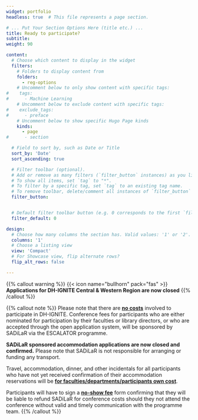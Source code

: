 ```yaml
---
widget: portfolio
headless: true  # This file represents a page section.

# ... Put Your Section Options Here (title etc.) ...
title: Ready to participate? 
subtitle: 
weight: 90

content:
  # Choose which content to display in the widget
  filters:
    # Folders to display content from
    folders:
      - reg-options
    # Uncomment below to only show content with specific tags:
#    tags:
#      - Machine Learning
    # Uncomment below to exclude content with specific tags:
#    exclude_tags:
#      - preface    
    # Uncomment below to show specific Hugo Page kinds
    kinds:
      - page
#      - section

  # Field to sort by, such as Date or Title
  sort_by: 'Date'
  sort_ascending: true

  # Filter toolbar (optional).
  # Add or remove as many filters (`filter_button` instances) as you like.
  # To show all items, set `tag` to "*".
  # To filter by a specific tag, set `tag` to an existing tag name.
  # To remove toolbar, delete/comment all instances of `filter_button` below.
  filter_button:


  # Default filter toolbar button (e.g. 0 corresponds to the first `filter_button` instance above)
  filter_default: 0

design:
  # Choose how many columns the section has. Valid values: '1' or '2'.
  columns: '1'
  # Choose a listing view
  view: 'Compact'
  # For Showcase view, flip alternate rows?
  flip_alt_rows: false

---
```


{{% callout warning %}}
{{< icon name="bullhorn" pack="fas" >}} __Applications for DH-IGNITE Central & Western Region are now closed__
{{% /callout %}}

{{% callout note %}}
Please note that there are <u>**no costs**</u> involved to participate in DH-IGNITE. Conference fees for participants who are either nominated for participation by their faculties or library directors, or who are accepted through the open application system, will be sponsored by SADiLaR via the ESCALATOR programme.<br>

__SADiLaR sponsored accommodation applications are now closed and confirmed.__ Please note that SADiLaR is not responsible for arranging or funding any transport.

Travel, accommodation, dinner, and other incidentals for all participants who have not yet received confirmation of their accommodation reservations will be <u>**for faculties/departments/participants own cost**</u>.<br>

Participants will have to sign a <u>**no-show fee**</u> form confirming that they will be liable to refund SADiLaR for conference costs should they not attend the conference without valid and timely communication with the programme team.
{{% /callout %}}

